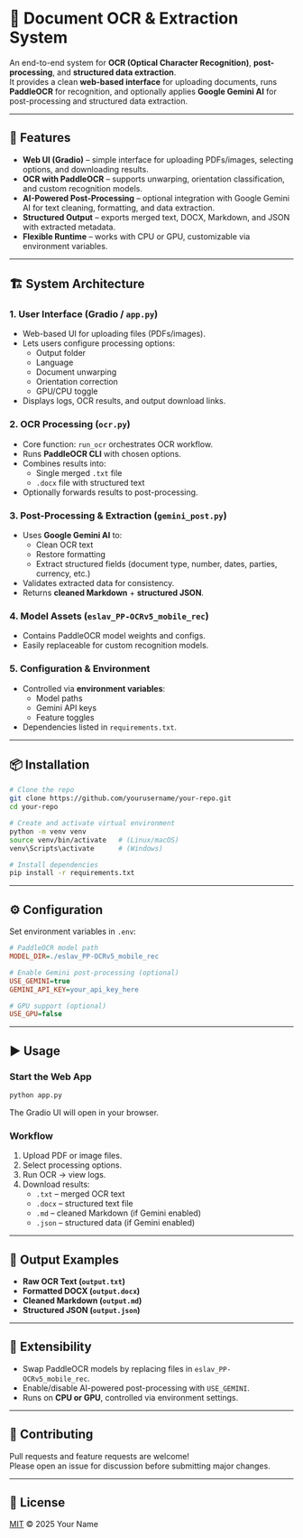 # 📄 Document OCR & Extraction System

An end-to-end system for **OCR (Optical Character Recognition)**, **post-processing**, and **structured data extraction**.  
It provides a clean **web-based interface** for uploading documents, runs **PaddleOCR** for recognition, and optionally applies **Google Gemini AI** for post-processing and structured data extraction.

---

## 🚀 Features

- **Web UI (Gradio)** – simple interface for uploading PDFs/images, selecting options, and downloading results.  
- **OCR with PaddleOCR** – supports unwarping, orientation classification, and custom recognition models.  
- **AI-Powered Post-Processing** – optional integration with Google Gemini AI for text cleaning, formatting, and data extraction.  
- **Structured Output** – exports merged text, DOCX, Markdown, and JSON with extracted metadata.  
- **Flexible Runtime** – works with CPU or GPU, customizable via environment variables.  

---

## 🏗️ System Architecture

### 1. **User Interface (Gradio / `app.py`)**
- Web-based UI for uploading files (PDFs/images).
- Lets users configure processing options:
  - Output folder  
  - Language  
  - Document unwarping  
  - Orientation correction  
  - GPU/CPU toggle  
- Displays logs, OCR results, and output download links.

### 2. **OCR Processing (`ocr.py`)**
- Core function: `run_ocr` orchestrates OCR workflow.  
- Runs **PaddleOCR CLI** with chosen options.  
- Combines results into:
  - Single merged `.txt` file  
  - `.docx` file with structured text  
- Optionally forwards results to post-processing.

### 3. **Post-Processing & Extraction (`gemini_post.py`)**
- Uses **Google Gemini AI** to:  
  - Clean OCR text  
  - Restore formatting  
  - Extract structured fields (document type, number, dates, parties, currency, etc.)  
- Validates extracted data for consistency.  
- Returns **cleaned Markdown** + **structured JSON**.

### 4. **Model Assets (`eslav_PP-OCRv5_mobile_rec`)**
- Contains PaddleOCR model weights and configs.  
- Easily replaceable for custom recognition models.  

### 5. **Configuration & Environment**
- Controlled via **environment variables**:
  - Model paths  
  - Gemini API keys  
  - Feature toggles  
- Dependencies listed in `requirements.txt`.

---

## 📦 Installation

```bash
# Clone the repo
git clone https://github.com/yourusername/your-repo.git
cd your-repo

# Create and activate virtual environment
python -m venv venv
source venv/bin/activate   # (Linux/macOS)
venv\Scripts\activate      # (Windows)

# Install dependencies
pip install -r requirements.txt
```

---

## ⚙️ Configuration

Set environment variables in `.env`:

```ini
# PaddleOCR model path
MODEL_DIR=./eslav_PP-OCRv5_mobile_rec

# Enable Gemini post-processing (optional)
USE_GEMINI=true
GEMINI_API_KEY=your_api_key_here

# GPU support (optional)
USE_GPU=false
```

---

## ▶️ Usage

### Start the Web App
```bash
python app.py
```
The Gradio UI will open in your browser.  

### Workflow
1. Upload PDF or image files.  
2. Select processing options.  
3. Run OCR → view logs.  
4. Download results:
   - `.txt` – merged OCR text  
   - `.docx` – structured text file  
   - `.md` – cleaned Markdown (if Gemini enabled)  
   - `.json` – structured data (if Gemini enabled)  

---

## 📂 Output Examples

- **Raw OCR Text (`output.txt`)**  
- **Formatted DOCX (`output.docx`)**  
- **Cleaned Markdown (`output.md`)**  
- **Structured JSON (`output.json`)**  

---

## 🔧 Extensibility

- Swap PaddleOCR models by replacing files in `eslav_PP-OCRv5_mobile_rec`.  
- Enable/disable AI-powered post-processing with `USE_GEMINI`.  
- Runs on **CPU or GPU**, controlled via environment settings.  

---

## 🤝 Contributing

Pull requests and feature requests are welcome!  
Please open an issue for discussion before submitting major changes.  

---

## 📜 License

[MIT](LICENSE) © 2025 Your Name  
